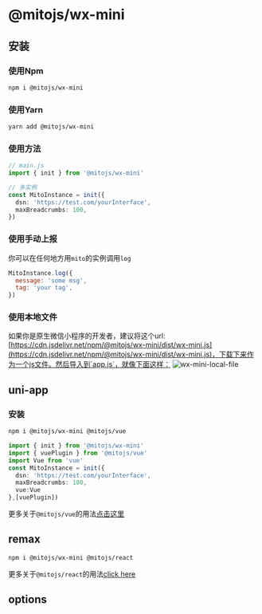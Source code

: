 # @mitojs/wx-mini

## 安装

### 使用Npm
```bash
npm i @mitojs/wx-mini
```

### 使用Yarn

```bash
yarn add @mitojs/wx-mini
```

### 使用方法
```typescript
// main.js
import { init } from '@mitojs/wx-mini'

// 多实例
const MitoInstance = init({
  dsn: 'https://test.com/yourInterface',
  maxBreadcrumbs: 100,
})
```

### 使用手动上报
你可以在任何地方用`mito`的实例调用`log`

```js
MitoInstance.log({
  message: 'some msg',
  tag: 'your tag',
})
```

### 使用本地文件
如果你是原生微信小程序的开发者，建议将这个url:[https://cdn.jsdelivr.net/npm/@mitojs/wx-mini/dist/wx-mini.js](https://cdn.jsdelivr.net/npm/@mitojs/wx-mini/dist/wx-mini.js)，下载下来作为一个js文件。然后导入到`app.js`，就像下面这样：
![wx-mini-local-file](https://tva1.sinaimg.cn/large/008i3skNly1gupnrax29kj612z0u0dik02.jpg)



## uni-app
### 安装
```bash
npm i @mitojs/wx-mini @mitojs/vue
```

```typescript
import { init } from '@mitojs/wx-mini'
import { vuePlugin } from '@mitojs/vue'
import Vue from 'vue'
const MitoInstance = init({
  dsn: 'https://test.com/yourInterface',
  maxBreadcrumbs: 100,
  vue:Vue
},[vuePlugin])
```


更多关于`@mitojs/vue`的用法[点击这里](../vue/README.md)

## remax
```bash
npm i @mitojs/wx-mini @mitojs/react
```


更多关于`@mitojs/react`的用法[click here](../react/README.md)



## options

